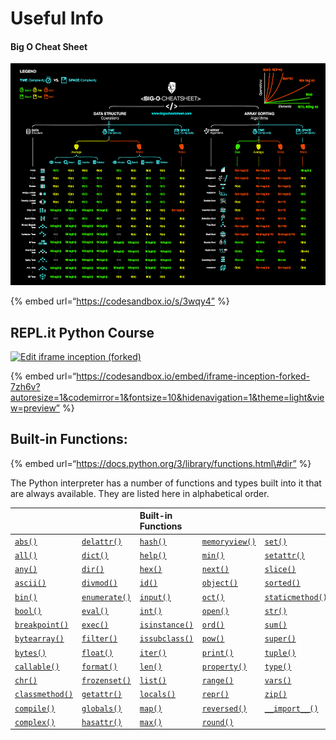 # Useful Info

#### Big O Cheat Sheet

![](../.gitbook/assets/image%20%282%29%20%281%29.png)

{% embed url=“https://codesandbox.io/s/3wqy4” %}

## REPL.it Python Course

[![Edit iframe inception (forked)](https://codesandbox.io/static/img/play-codesandbox.svg)](https://codesandbox.io/s/iframe-inception-forked-hr6q8?autoresize=1&expanddevtools=1&fontsize=14&hidenavigation=1&theme=dark)

{% embed url=“https://codesandbox.io/embed/iframe-inception-forked-7zh6v?autoresize=1&codemirror=1&fontsize=10&hidenavigation=1&theme=light&view=preview” %}

## Built-in Functions:

{% embed url=“https://docs.python.org/3/library/functions.html\#dir” %}

The Python interpreter has a number of functions and types built into it that are always available. They are listed here in alphabetical order.

<table><thead><tr class="header"><th style="text-align: left;"></th><th style="text-align: left;"></th><th style="text-align: left;">Built-in Functions</th><th style="text-align: left;"></th><th style="text-align: left;"></th></tr></thead><tbody><tr class="odd"><td style="text-align: left;"><a href="https://docs.python.org/3/library/functions.html#abs"><code>abs()</code></a></td><td style="text-align: left;"><a href="https://docs.python.org/3/library/functions.html#delattr"><code>delattr()</code></a></td><td style="text-align: left;"><a href="https://docs.python.org/3/library/functions.html#hash"><code>hash()</code></a></td><td style="text-align: left;"><a href="https://docs.python.org/3/library/functions.html#func-memoryview"><code>memoryview()</code></a></td><td style="text-align: left;"><a href="https://docs.python.org/3/library/functions.html#func-set"><code>set()</code></a></td></tr><tr class="even"><td style="text-align: left;"><a href="https://docs.python.org/3/library/functions.html#all"><code>all()</code></a></td><td style="text-align: left;"><a href="https://docs.python.org/3/library/functions.html#func-dict"><code>dict()</code></a></td><td style="text-align: left;"><a href="https://docs.python.org/3/library/functions.html#help"><code>help()</code></a></td><td style="text-align: left;"><a href="https://docs.python.org/3/library/functions.html#min"><code>min()</code></a></td><td style="text-align: left;"><a href="https://docs.python.org/3/library/functions.html#setattr"><code>setattr()</code></a></td></tr><tr class="odd"><td style="text-align: left;"><a href="https://docs.python.org/3/library/functions.html#any"><code>any()</code></a></td><td style="text-align: left;"><a href="https://docs.python.org/3/library/functions.html#dir"><code>dir()</code></a></td><td style="text-align: left;"><a href="https://docs.python.org/3/library/functions.html#hex"><code>hex()</code></a></td><td style="text-align: left;"><a href="https://docs.python.org/3/library/functions.html#next"><code>next()</code></a></td><td style="text-align: left;"><a href="https://docs.python.org/3/library/functions.html#slice"><code>slice()</code></a></td></tr><tr class="even"><td style="text-align: left;"><a href="https://docs.python.org/3/library/functions.html#ascii"><code>ascii()</code></a></td><td style="text-align: left;"><a href="https://docs.python.org/3/library/functions.html#divmod"><code>divmod()</code></a></td><td style="text-align: left;"><a href="https://docs.python.org/3/library/functions.html#id"><code>id()</code></a></td><td style="text-align: left;"><a href="https://docs.python.org/3/library/functions.html#object"><code>object()</code></a></td><td style="text-align: left;"><a href="https://docs.python.org/3/library/functions.html#sorted"><code>sorted()</code></a></td></tr><tr class="odd"><td style="text-align: left;"><a href="https://docs.python.org/3/library/functions.html#bin"><code>bin()</code></a></td><td style="text-align: left;"><a href="https://docs.python.org/3/library/functions.html#enumerate"><code>enumerate()</code></a></td><td style="text-align: left;"><a href="https://docs.python.org/3/library/functions.html#input"><code>input()</code></a></td><td style="text-align: left;"><a href="https://docs.python.org/3/library/functions.html#oct"><code>oct()</code></a></td><td style="text-align: left;"><a href="https://docs.python.org/3/library/functions.html#staticmethod"><code>staticmethod()</code></a></td></tr><tr class="even"><td style="text-align: left;"><a href="https://docs.python.org/3/library/functions.html#bool"><code>bool()</code></a></td><td style="text-align: left;"><a href="https://docs.python.org/3/library/functions.html#eval"><code>eval()</code></a></td><td style="text-align: left;"><a href="https://docs.python.org/3/library/functions.html#int"><code>int()</code></a></td><td style="text-align: left;"><a href="https://docs.python.org/3/library/functions.html#open"><code>open()</code></a></td><td style="text-align: left;"><a href="https://docs.python.org/3/library/functions.html#func-str"><code>str()</code></a></td></tr><tr class="odd"><td style="text-align: left;"><a href="https://docs.python.org/3/library/functions.html#breakpoint"><code>breakpoint()</code></a></td><td style="text-align: left;"><a href="https://docs.python.org/3/library/functions.html#exec"><code>exec()</code></a></td><td style="text-align: left;"><a href="https://docs.python.org/3/library/functions.html#isinstance"><code>isinstance()</code></a></td><td style="text-align: left;"><a href="https://docs.python.org/3/library/functions.html#ord"><code>ord()</code></a></td><td style="text-align: left;"><a href="https://docs.python.org/3/library/functions.html#sum"><code>sum()</code></a></td></tr><tr class="even"><td style="text-align: left;"><a href="https://docs.python.org/3/library/functions.html#func-bytearray"><code>bytearray()</code></a></td><td style="text-align: left;"><a href="https://docs.python.org/3/library/functions.html#filter"><code>filter()</code></a></td><td style="text-align: left;"><a href="https://docs.python.org/3/library/functions.html#issubclass"><code>issubclass()</code></a></td><td style="text-align: left;"><a href="https://docs.python.org/3/library/functions.html#pow"><code>pow()</code></a></td><td style="text-align: left;"><a href="https://docs.python.org/3/library/functions.html#super"><code>super()</code></a></td></tr><tr class="odd"><td style="text-align: left;"><a href="https://docs.python.org/3/library/functions.html#func-bytes"><code>bytes()</code></a></td><td style="text-align: left;"><a href="https://docs.python.org/3/library/functions.html#float"><code>float()</code></a></td><td style="text-align: left;"><a href="https://docs.python.org/3/library/functions.html#iter"><code>iter()</code></a></td><td style="text-align: left;"><a href="https://docs.python.org/3/library/functions.html#print"><code>print()</code></a></td><td style="text-align: left;"><a href="https://docs.python.org/3/library/functions.html#func-tuple"><code>tuple()</code></a></td></tr><tr class="even"><td style="text-align: left;"><a href="https://docs.python.org/3/library/functions.html#callable"><code>callable()</code></a></td><td style="text-align: left;"><a href="https://docs.python.org/3/library/functions.html#format"><code>format()</code></a></td><td style="text-align: left;"><a href="https://docs.python.org/3/library/functions.html#len"><code>len()</code></a></td><td style="text-align: left;"><a href="https://docs.python.org/3/library/functions.html#property"><code>property()</code></a></td><td style="text-align: left;"><a href="https://docs.python.org/3/library/functions.html#type"><code>type()</code></a></td></tr><tr class="odd"><td style="text-align: left;"><a href="https://docs.python.org/3/library/functions.html#chr"><code>chr()</code></a></td><td style="text-align: left;"><a href="https://docs.python.org/3/library/functions.html#func-frozenset"><code>frozenset()</code></a></td><td style="text-align: left;"><a href="https://docs.python.org/3/library/functions.html#func-list"><code>list()</code></a></td><td style="text-align: left;"><a href="https://docs.python.org/3/library/functions.html#func-range"><code>range()</code></a></td><td style="text-align: left;"><a href="https://docs.python.org/3/library/functions.html#vars"><code>vars()</code></a></td></tr><tr class="even"><td style="text-align: left;"><a href="https://docs.python.org/3/library/functions.html#classmethod"><code>classmethod()</code></a></td><td style="text-align: left;"><a href="https://docs.python.org/3/library/functions.html#getattr"><code>getattr()</code></a></td><td style="text-align: left;"><a href="https://docs.python.org/3/library/functions.html#locals"><code>locals()</code></a></td><td style="text-align: left;"><a href="https://docs.python.org/3/library/functions.html#repr"><code>repr()</code></a></td><td style="text-align: left;"><a href="https://docs.python.org/3/library/functions.html#zip"><code>zip()</code></a></td></tr><tr class="odd"><td style="text-align: left;"><a href="https://docs.python.org/3/library/functions.html#compile"><code>compile()</code></a></td><td style="text-align: left;"><a href="https://docs.python.org/3/library/functions.html#globals"><code>globals()</code></a></td><td style="text-align: left;"><a href="https://docs.python.org/3/library/functions.html#map"><code>map()</code></a></td><td style="text-align: left;"><a href="https://docs.python.org/3/library/functions.html#reversed"><code>reversed()</code></a></td><td style="text-align: left;"><a href="https://docs.python.org/3/library/functions.html#__import__"><code>__import__()</code></a></td></tr><tr class="even"><td style="text-align: left;"><a href="https://docs.python.org/3/library/functions.html#complex"><code>complex()</code></a></td><td style="text-align: left;"><a href="https://docs.python.org/3/library/functions.html#hasattr"><code>hasattr()</code></a></td><td style="text-align: left;"><a href="https://docs.python.org/3/library/functions.html#max"><code>max()</code></a></td><td style="text-align: left;"><a href="https://docs.python.org/3/library/functions.html#round"><code>round()</code></a></td><td style="text-align: left;"></td></tr></tbody></table>
